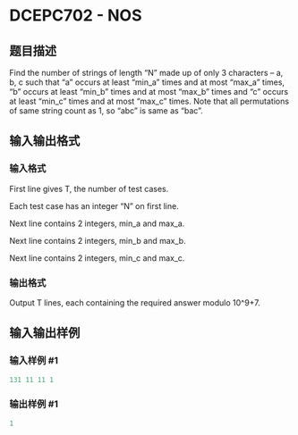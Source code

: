 # DCEPC702 - NOS

## 题目描述

Find the number of strings of length “N” made up of only 3 characters – a, b, c such that “a” occurs at least “min\_a” times and at most “max\_a” times, “b” occurs at least “min\_b” times and at most “max\_b” times and “c” occurs at least “min\_c” times and at most “max\_c” times. Note that all permutations of same string count as 1, so “abc” is same as “bac”.

## 输入输出格式

### 输入格式

First line gives T, the number of test cases.

Each test case has an integer “N” on first line.

Next line contains 2 integers, min\_a and max\_a.

Next line contains 2 integers, min\_b and max\_b.

Next line contains 2 integers, min\_c and max\_c.

### 输出格式

Output T lines, each containing the required answer modulo 10^9+7.

## 输入输出样例

### 输入样例 #1

```cpp
131 11 11 1
```


### 输出样例 #1

```cpp
1
```


